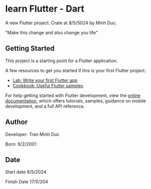 # learn Flutter - Dart

A new Flutter project. Crate at 8/5/5024 by Minh Duc.

"Make this change and also change you life"

## Getting Started

This project is a starting point for a Flutter application.

A few resources to get you started if this is your first Flutter project:

- [Lab: Write your first Flutter app](https://docs.flutter.dev/get-started/codelab)
- [Cookbook: Useful Flutter samples](https://docs.flutter.dev/cookbook)

For help getting started with Flutter development, view the
[online documentation](https://docs.flutter.dev/), which offers tutorials,
samples, guidance on mobile development, and a full API reference.


## Author

Developer: Tran Minh Duc

Born: 9/2/2001

## Date

Start date 8/5/2024

Finish Date 17/5/204